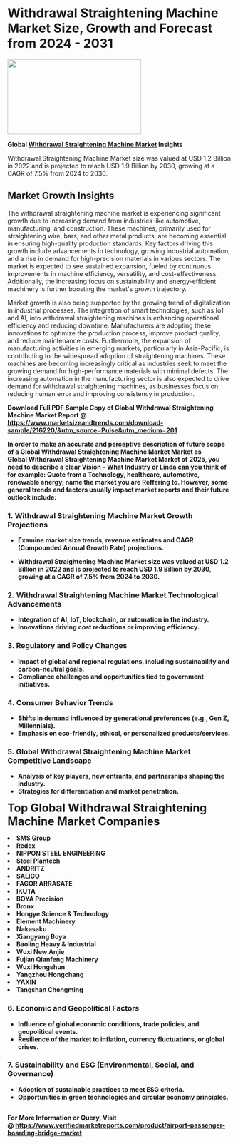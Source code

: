 <H1>Withdrawal Straightening Machine Market Size, Growth and Forecast from 2024 - 2031</H1><img class="aligncenter size-medium wp-image-584254" src="https://thirdeyenews.in/wp-content/uploads/2024/09/Global-Market-Research-300x168.jpeg" alt="" width="300" height="168" /><p><strong>Global&nbsp;<a href="https://www.marketsizeandtrends.com/download-sample/216220/&amp;utm_source=Pulse&amp;utm_medium=201">Withdrawal Straightening Machine Market</a> Insights</strong></p><p>Withdrawal Straightening Machine Market size was valued at USD 1.2 Billion in 2022 and is projected to reach USD 1.9 Billion by 2030, growing at a CAGR of 7.5% from 2024 to 2030.</p><p><h2>Market Growth Insights</h2> <p>The withdrawal straightening machine market is experiencing significant growth due to increasing demand from industries like automotive, manufacturing, and construction. These machines, primarily used for straightening wire, bars, and other metal products, are becoming essential in ensuring high-quality production standards. Key factors driving this growth include advancements in technology, growing industrial automation, and a rise in demand for high-precision materials in various sectors. The market is expected to see sustained expansion, fueled by continuous improvements in machine efficiency, versatility, and cost-effectiveness. Additionally, the increasing focus on sustainability and energy-efficient machinery is further boosting the market's growth trajectory.</p> <p><strong></strong></p> <p>Market growth is also being supported by the growing trend of digitalization in industrial processes. The integration of smart technologies, such as IoT and AI, into withdrawal straightening machines is enhancing operational efficiency and reducing downtime. Manufacturers are adopting these innovations to optimize the production process, improve product quality, and reduce maintenance costs. Furthermore, the expansion of manufacturing activities in emerging markets, particularly in Asia-Pacific, is contributing to the widespread adoption of straightening machines. These machines are becoming increasingly critical as industries seek to meet the growing demand for high-performance materials with minimal defects. The increasing automation in the manufacturing sector is also expected to drive demand for withdrawal straightening machines, as businesses focus on reducing human error and improving consistency in production. <p><strong></p><p><span class=""><strong>Download Full PDF Sample Copy of Global Withdrawal Straightening Machine Market Report</strong> @ <a href="https://www.marketsizeandtrends.com/download-sample/216220/&amp;utm_source=Pulse&amp;utm_medium=201" target="_blank">https://www.marketsizeandtrends.com/download-sample/216220/&amp;utm_source=Pulse&amp;utm_medium=201</a></span></p><p>In order to make an accurate and perceptive description of future scope of a Global&nbsp;Withdrawal Straightening Machine Market Market as Global&nbsp;Withdrawal Straightening Machine Market Market of 2025, you need to describe a clear Vision &ndash; What Industry or Linda can you think of for example: Quote from a Technology, healthcare, automotive, renewable energy, name the market you are Reffering to. However, some general trends and factors usually impact market reports and their future outlook include:</p><h3>1.&nbsp;<strong>Withdrawal Straightening Machine Market Growth Projections</strong></h3><ul><li>Examine market size trends, revenue estimates and CAGR (Compounded Annual Growth Rate) projections.</li><li><p>Withdrawal Straightening Machine Market size was valued at USD 1.2 Billion in 2022 and is projected to reach USD 1.9 Billion by 2030, growing at a CAGR of 7.5% from 2024 to 2030.</p></li></ul><h3>2.&nbsp;<strong>Withdrawal Straightening Machine Market Technological Advancements</strong></h3><ul><li>Integration of AI, IoT, blockchain, or automation in the industry.</li><li>Innovations driving cost reductions or improving efficiency.</li></ul><h3>3.&nbsp;<strong>Regulatory and Policy Changes</strong></h3><ul><li>Impact of global and regional regulations, including sustainability and carbon-neutral goals.</li><li>Compliance challenges and opportunities tied to government initiatives.</li></ul><h3>4.&nbsp;<strong>Consumer Behavior Trends</strong></h3><ul><li>Shifts in demand influenced by generational preferences (e.g., Gen Z, Millennials).</li><li>Emphasis on eco-friendly, ethical, or personalized products/services.</li></ul><h3>5.&nbsp;<strong>Global Withdrawal Straightening Machine Market Competitive Landscape</strong></h3><ul><li>Analysis of key players, new entrants, and partnerships shaping the industry.</li><li>Strategies for differentiation and market penetration.</li></ul><p data-pm-slice="1 1 []"><span style="color: inherit; font-family: inherit; font-size: 25px;">Top Global Withdrawal Straightening Machine Market Companies</span></p><div class="" data-test-id=""><p><li>SMS Group</li><li> Redex</li><li> NIPPON STEEL ENGINEERING</li><li> Steel Plantech</li><li> ANDRITZ</li><li> SALICO</li><li> FAGOR ARRASATE</li><li> IKUTA</li><li> BOYA Precision</li><li> Bronx</li><li> Hongye Science & Technology</li><li> Element Machinery</li><li> Nakasaku</li><li> Xiangyang Boya</li><li> Baoling Heavy & Industrial</li><li> Wuxi New Anjie</li><li> Fujian Qianfeng Machinery</li><li> Wuxi Hongshun</li><li> Yangzhou Hongchang</li><li> YAXIN</li><li> Tangshan Chengming</li></p></div><h3>6.&nbsp;<strong>Economic and Geopolitical Factors</strong></h3><ul><li>Influence of global economic conditions, trade policies, and geopolitical events.</li><li>Resilience of the market to inflation, currency fluctuations, or global crises.</li></ul><h3>7.&nbsp;<strong>Sustainability and ESG (Environmental, Social, and Governance)</strong></h3><ul><li>Adoption of sustainable practices to meet ESG criteria.</li><li>Opportunities in green technologies and circular economy principles.</li></ul><h2><strong style="font-size: 14px;">For More Information or Query, Visit @&nbsp;</strong><a style="background-color: #ffffff; font-size: 14px;" href="https://www.marketsizeandtrends.com/report/withdrawal-straightening-machine-market/" target="_blank">https://www.verifiedmarketreports.com/product/airport-passenger-boarding-bridge-market</a></h2>